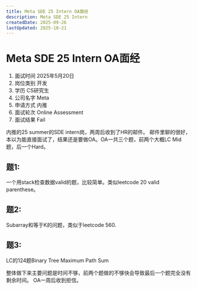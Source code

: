 ```yaml
---
title: Meta SDE 25 Intern OA面经
description: Meta SDE 25 Intern
createdDate: 2025-09-26
lastUpdated: 2025-10-21
---
```

# Meta SDE 25 Intern OA面经
1. 面试时间 2025年5月20日
2. 岗位类别 开发
3. 学历 CS研究生
4. 公司名字 Meta
5. 申请方式 内推
6. 面试轮次 Online Assessment
7. 面试结果 Fail

内推的25 summer的SDE intern岗，两周后收到了HR的邮件。
邮件里聊的很好，本以为能直接面试了，结果还是要做OA。OA一共三个题，前两个大概LC Mid题，后一个Hard。

## 题1:
一个用stack检查数据valid的题，比较简单。类似leetcode 20 valid parenthese。

## 题2:
Subarray和等于K的问题，类似于leetcode 560.

## 题3:
LC的124题Binary Tree Maximum Path Sum

整体做下来主要问题是时间不够，前两个题做的不够快会导致最后一个题完全没有剩余时间。
OA一周后收到拒信。
